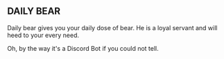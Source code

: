 ## DAILY BEAR

Daily bear gives you your daily dose of bear. He is a loyal servant and will heed to your every need.

Oh, by the way it's a Discord Bot if you could not tell.
